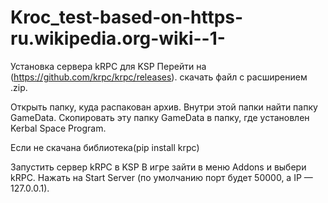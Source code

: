 # Kroc_test-based-on-https-ru.wikipedia.org-wiki--1-

Установка сервера kRPC для KSP Перейти на (https://github.com/krpc/krpc/releases). скачать файл с расширением .zip.

Открыть папку, куда распакован архив. Внутри этой папки найти папку GameData. Скопировать эту папку GameData в папку, где установлен Kerbal Space Program.

Если не скачана библиотека(pip install krpc)

Запустить сервер kRPC в KSP В игре зайти в меню Addons и выбери kRPC. Нажать на Start Server (по умолчанию порт будет 50000, а IP — 127.0.0.1).